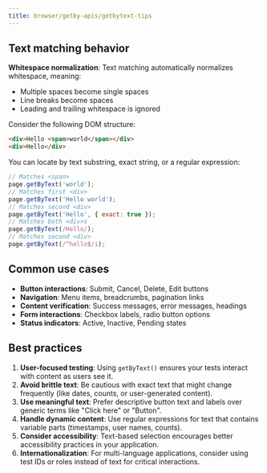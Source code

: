 ```yaml
---
title: browser/getby-apis/getbytext-tips
---
```


## Text matching behavior

**Whitespace normalization**: Text matching automatically normalizes whitespace, meaning:

- Multiple spaces become single spaces
- Line breaks become spaces
- Leading and trailing whitespace is ignored

Consider the following DOM structure:

<!-- md-k6:skip -->
<!-- eslint-skip -->

```html
<div>Hello <span>world</span></div>
<div>Hello</div>
```

You can locate by text substring, exact string, or a regular expression:

<!-- md-k6:skip -->
<!-- eslint-skip -->

```js
// Matches <span>
page.getByText('world');
// Matches first <div>
page.getByText('Hello world');
// Matches second <div>
page.getByText('Hello', { exact: true });
// Matches both <div>s
page.getByText(/Hello/);
// Matches second <div>
page.getByText(/^hello$/i);
```

## Common use cases

- **Button interactions**: Submit, Cancel, Delete, Edit buttons
- **Navigation**: Menu items, breadcrumbs, pagination links
- **Content verification**: Success messages, error messages, headings
- **Form interactions**: Checkbox labels, radio button options
- **Status indicators**: Active, Inactive, Pending states

## Best practices

1. **User-focused testing**: Using `getByText()` ensures your tests interact with content as users see it.
1. **Avoid brittle text**: Be cautious with exact text that might change frequently (like dates, counts, or user-generated content).
1. **Use meaningful text**: Prefer descriptive button text and labels over generic terms like "Click here" or "Button".
1. **Handle dynamic content**: Use regular expressions for text that contains variable parts (timestamps, user names, counts).
1. **Consider accessibility**: Text-based selection encourages better accessibility practices in your application.
1. **Internationalization**: For multi-language applications, consider using test IDs or roles instead of text for critical interactions.